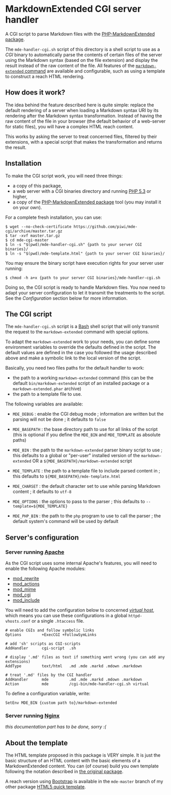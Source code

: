 MarkdownExtended CGI server handler
===================================

A CGI script to parse Markdown files with the [PHP-MarkdownExtended package](http://github.com/piwi/markdown-extended).

The `mde-handler-cgi.sh` script of this directory is a shell script to use as a *CGI* binary 
to automatically parse the contents of certain files of the server using the Markdown syntax
(based on the file extension) and display the result instead of the raw content of
the file. All features of the [`markdown-extended` command](http://github.com/piwi/markdown-extended/tree/master/docs/MANPAGE.md)
are available and configurable, such as using a template to construct a reach HTML
rendering.


How does it work?
-----------------

The idea behind the feature described here is quite simple: replace the default rendering
of a server when loading a Markdown syntax URI by its rendering after the Markdown syntax
transformation. Instead of having the raw content of the file in your browser (the default
behavior of a web-server for static files), you will have a complex HTML reach content.

This works by asking the server to treat concerned files, filtered by their extensions,
with a special script that makes the transformation and returns the result.


Installation
------------

To make the CGI script work, you will need three things:

-   a copy of this package,
-   a web server with a CGI binaries directory and running [PHP 5.3](http://php.net/) or higher,
-   a copy of the [PHP-MarkdownExtended package](http://github.com/piwi/markdown-extended) tool
    (you may install it on your own).

For a complete fresh installation, you can use:

    $ wget --no-check-certificate https://github.com/piwi/mde-cgi/archive/master.tar.gz
    $ tar -xvf master.tar.gz
    $ cd mde-cgi-master
    $ ln -s "$(pwd)/mde-handler-cgi.sh" {path to your server CGI binaries}/
    $ ln -s "$(pwd)/mde-template.html" {path to your server CGI binaries}/

You may ensure the binary script have execution rights for your server user running:

    $ chmod -h a+x {path to your server CGI binaries}/mde-handler-cgi.sh

Doing so, the CGI script is ready to handle Markdown files. You now need to adapt your
server configuration to let it transmit the treatments to the script. See the *Configuration*
section below for more information.


The CGI script
--------------

The `mde-handler-cgi.sh` script is a [Bash](http://www.gnu.org/software/bash/) shell script
that will only transmit the request to the `markdown-extended` command with special options.

To adapt the `markdown-extended` work to your needs, you can define some environment
variables to override the defaults defined in the script. The default values are defined
in the case you followed the usage described above and make a symbolic link to the local
version of the script.

Basically, you need two files paths for the default handler to work:

-   the path to a working `markdown-extended` command (this can be the default `bin/markdown-extended`
    script of an installed package or a `markdown-extended.phar` archive)
-   the path to a template file to use.

The following variables are available:

-   `MDE_DEBUG` : enable the CGI debug mode ; information are written but the parsing will
    not be done ; it defaults to `false`

-   `MDE_BASEPATH` : the base directory path to use for all links of the script (this is
    optional if you define the `MDE_BIN` and `MDE_TEMPLATE` as absolute paths)

-   `MDE_BIN` : the path to the `markdown-extended` parser binary script to use ; this
    defaults to a global or "per-user" installed version of the `markdown-extended` OR
    a `${MDE_BASEPATH}/markdown-extended` script

-   `MDE_TEMPLATE` : the path to a template file to include parsed content in ; this defaults
    to `${MDE_BASEPATH}/mde-template.html`

-   `MDE_CHARSET` : the default character set to use while parsing Markdown content ; it
    defaults to `utf-8`

-   `MDE_OPTIONS` : the options to pass to the parser ; this defaults to `--template=${MDE_TEMPLATE}`

-   `MDE_PHP_BIN` : the path to the `php` program to use to call the parser ; the default
    system's command will be used by default


Server's configuration
----------------------

### Server running [Apache](http://httpd.apache.org/)

As the CGI script uses some internal Apache's features, you will need to enable the following
Apache modules:

-   [mod_rewrite](http://httpd.apache.org/docs/2.2/en/mod/mod_rewrite.html)
-   [mod_actions](http://httpd.apache.org/docs/trunk/en/mod/mod_actions.html)
-   [mod_mime](http://httpd.apache.org/docs/2.2/en/mod/mod_mime.html)
-   [mod_cgi](http://httpd.apache.org/docs/2.2/en/mod/mod_cgi.html)
-   [mod_include](http://httpd.apache.org/docs/2.2/mod/mod_include.html)

You will need to add the configuration below to concerned *[virtual host](http://httpd.apache.org/docs/2.2/en/vhosts/)*, 
which means you can use these configurations in a global `httpd-vhosts.conf` or 
a single `.htaccess` file.

    # enable CGIs and follow symbolic links
    Options         +ExecCGI +FollowSymLinks
    
    # add 'sh' scripts as CGI-scripts
    AddHandler      cgi-script  .sh
    
    # display '.md' files as text if something went wrong (you can add any extensions)
    AddType         text/html   .md .mde .markd .mdown .markdown
    
    # treat '.md' files by the CGI handler
    AddHandler      mde         .md .mde .markd .mdown .markdown
    Action          mde         /cgi-bin/mde-handler-cgi.sh virtual

To define a configuration variable, write:

    SetEnv MDE_BIN {custom path to}/markdown-extended


### Server running [Nginx](http://nginx.org/)

*this documentation part has to be done, sorry :(*


About the template
------------------

The HTML template proposed in this package is VERY simple. It is just the basic structure
of an HTML content with the basic elements of a MarkdownExtended content. You can (of course)
build you own template following the notation described in 
[the original package](http://github.com/piwi/markdown-extended/tree/master/docs/).

A reach version using [Bootstrap](http://getbootstrap.com/) is available in the `mde-master` 
branch of my other package [HTML5 quick template](http://github.com/piwi/html5-quick-template/tree/mde-master).
